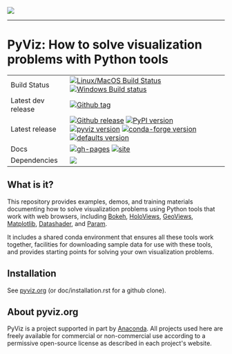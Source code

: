<img src="https://github.com/pyviz/pyviz/blob/master/doc/_static/pyviz-logo.png"><br>

-----------------

# PyViz: How to solve visualization problems with Python tools

|    |    |
| --- | --- |
| Build Status | [![Linux/MacOS Build Status](https://travis-ci.org/pyviz/pyviz.svg?branch=master)](https://travis-ci.org/pyviz/pyviz) [![Windows Build status](https://img.shields.io/appveyor/ci/pyviz/pyviz/master.svg?logo=appveyor)](https://ci.appveyor.com/project/pyviz/pyviz/branch/master) |
| Latest dev release | [![Github tag](https://img.shields.io/github/tag/pyviz/pyviz.svg?label=tag&colorB=11ccbb)](https://github.com/pyviz/pyviz/tags) |
| Latest release | [![Github release](https://img.shields.io/github/release/pyviz/pyviz.svg?label=tag&colorB=11ccbb)](https://github.com/pyviz/pyviz/releases) [![PyPI version](https://img.shields.io/pypi/v/pyviz.svg?colorB=cc77dd)](https://pypi.python.org/pypi/pyviz) [![pyviz version](https://img.shields.io/conda/v/pyviz/pyviz.svg?colorB=4488ff&style=flat)](https://anaconda.org/pyviz/pyviz) [![conda-forge version](https://img.shields.io/conda/v/conda-forge/pyviz.svg?label=conda%7Cconda-forge&colorB=4488ff)](https://anaconda.org/conda-forge/pyviz) [![defaults version](https://img.shields.io/conda/v/anaconda/pyviz.svg?label=conda%7Cdefaults&style=flat&colorB=4488ff)](https://anaconda.org/anaconda/pyviz) |
| Docs | [![gh-pages](https://img.shields.io/github/last-commit/pyviz/pyviz/gh-pages.svg)](https://github.com/pyviz/pyviz/tree/gh-pages) [![site](https://img.shields.io/website-up-down-green-red/http/pyviz.org.svg)](http://pyviz.org) |
| Dependencies | [![](https://img.shields.io/website-up-down-green-red/http/status.pyviz.org.svg?label=status-dashboard)](http://status.pyviz.org/) |


## What is it?	     

This repository provides examples, demos, and training materials
documenting how to solve visualization problems using Python
tools that work with web browsers, including
[Bokeh](https://bokeh.pydata.org),
[HoloViews](https://holoviews.org),
[GeoViews](http://geoviews.org),
[Matplotlib](https://matplotlib.org),
[Datashader](https://github.com/pyviz/datashader), and
[Param](https://github.com/pyviz/param).

It includes a shared conda environment that ensures all these tools work together,
facilities for downloading sample data for use with these tools, and provides
starting points for solving your own visualization problems.


## Installation

See [pyviz.org](http://pyviz.org/installation.html) (or doc/installation.rst for a github clone).


## About pyviz.org

PyViz is a project supported in part by [Anaconda](https://anaconda.com).
All projects used here are freely available for commercial or
non-commercial use according to a permissive open-source license as
described in each project's website.
